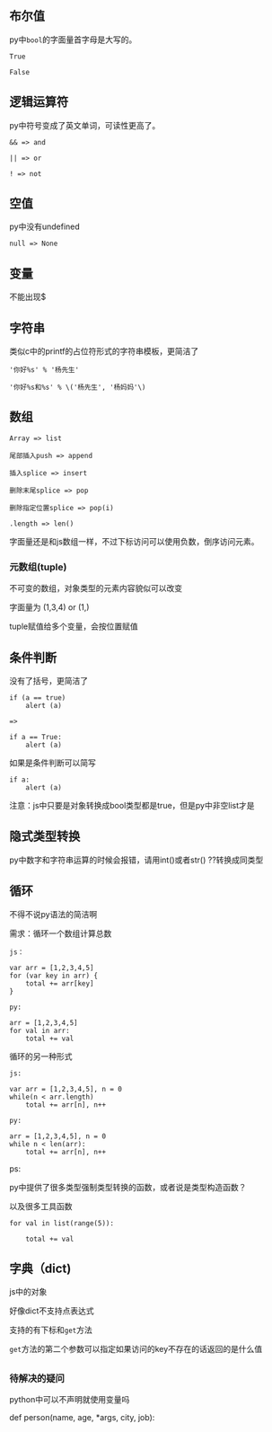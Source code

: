 ## 布尔值

py中`bool`的字面量首字母是大写的。

```
True

False
```

## 逻辑运算符

py中符号变成了英文单词，可读性更高了。

```
&& => and

|| => or

! => not
```

## 空值

py中没有undefined

```
null => None
```

## 变量

不能出现$

## 字符串

类似c中的printf的占位符形式的字符串模板，更简洁了

```
'你好%s' % '杨先生'

'你好%s和%s' % \('杨先生', '杨妈妈'\)
```

## 数组

```
Array => list

尾部插入push => append

插入splice => insert

删除末尾splice => pop

删除指定位置splice => pop(i)

.length => len()
```

字面量还是和js数组一样，不过下标访问可以使用负数，倒序访问元素。

### 元数组\(tuple\)

不可变的数组，对象类型的元素内容貌似可以改变

字面量为 \(1,3,4\) or \(1,\)

tuple赋值给多个变量，会按位置赋值

## 条件判断

没有了括号，更简洁了

```
if (a == true)
    alert (a)

=>

if a == True:
    alert (a)
```

如果是条件判断可以简写

```
if a:
    alert (a)
```

注意：js中只要是对象转换成bool类型都是true，但是py中非空list才是

## 隐式类型转换

py中数字和字符串运算的时候会报错，请用int\(\)或者str\(\) ??转换成同类型

## 循环

不得不说py语法的简洁啊

需求：循环一个数组计算总数

```
js：

var arr = [1,2,3,4,5]
for (var key in arr) {
    total += arr[key]
}

py:

arr = [1,2,3,4,5]
for val in arr:
    total += val
```

循环的另一种形式

```
js:

var arr = [1,2,3,4,5], n = 0
while(n < arr.length)
    total += arr[n], n++

py:

arr = [1,2,3,4,5], n = 0
while n < len(arr):
    total += arr[n], n++
```

ps:

py中提供了很多类型强制类型转换的函数，或者说是类型构造函数？

以及很多工具函数

```
for val in list(range(5)):

    total += val
```

## 字典（dict\)

js中的对象

好像dict不支持点表达式

支持的有下标和`get`方法

`get`方法的第二个参数可以指定如果访问的key不存在的话返回的是什么值

## 

### 待解决的疑问

python中可以不声明就使用变量吗

def person\(name, age, \*args, city, job\):

